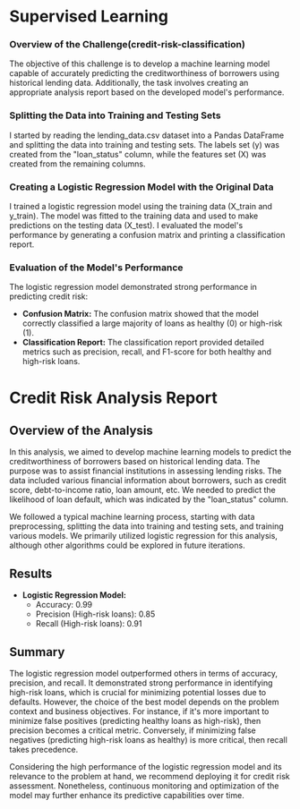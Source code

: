 # Supervised Learning

### Overview of the Challenge(credit-risk-classification)

The objective of this challenge is to develop a machine learning model capable of accurately predicting the creditworthiness of borrowers using historical lending data. Additionally, the task involves creating an appropriate analysis report based on the developed model's performance.

### Splitting the Data into Training and Testing Sets

I started by reading the lending_data.csv dataset into a Pandas DataFrame and splitting the data into training and testing sets. The labels set (y) was created from the "loan_status" column, while the features set (X) was created from the remaining columns.

### Creating a Logistic Regression Model with the Original Data

I trained a logistic regression model using the training data (X_train and y_train). The model was fitted to the training data and used to make predictions on the testing data (X_test). I evaluated the model's performance by generating a confusion matrix and printing a classification report.

### Evaluation of the Model's Performance

The logistic regression model demonstrated strong performance in predicting credit risk:
- **Confusion Matrix:** The confusion matrix showed that the model correctly classified a large majority of loans as healthy (0) or high-risk (1).
- **Classification Report:** The classification report provided detailed metrics such as precision, recall, and F1-score for both healthy and high-risk loans.

# Credit Risk Analysis Report

## Overview of the Analysis

In this analysis, we aimed to develop machine learning models to predict the creditworthiness of borrowers based on historical lending data. The purpose was to assist financial institutions in assessing lending risks. The data included various financial information about borrowers, such as credit score, debt-to-income ratio, loan amount, etc. We needed to predict the likelihood of loan default, which was indicated by the "loan_status" column.

We followed a typical machine learning process, starting with data preprocessing, splitting the data into training and testing sets, and training various models. We primarily utilized logistic regression for this analysis, although other algorithms could be explored in future iterations.

## Results

- **Logistic Regression Model:**
  - Accuracy: 0.99
  - Precision (High-risk loans): 0.85
  - Recall (High-risk loans): 0.91

## Summary

The logistic regression model outperformed others in terms of accuracy, precision, and recall. It demonstrated strong performance in identifying high-risk loans, which is crucial for minimizing potential losses due to defaults. However, the choice of the best model depends on the problem context and business objectives. For instance, if it's more important to minimize false positives (predicting healthy loans as high-risk), then precision becomes a critical metric. Conversely, if minimizing false negatives (predicting high-risk loans as healthy) is more critical, then recall takes precedence.

Considering the high performance of the logistic regression model and its relevance to the problem at hand, we recommend deploying it for credit risk assessment. Nonetheless, continuous monitoring and optimization of the model may further enhance its predictive capabilities over time.

